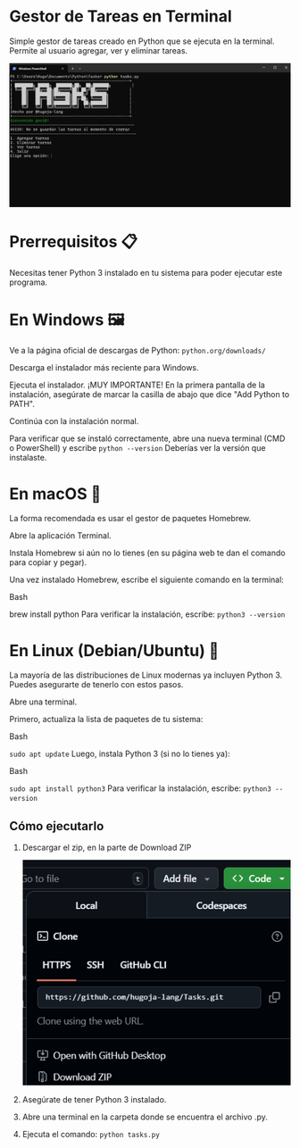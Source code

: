 # Gestor de Tareas en Terminal

Simple gestor de tareas creado en Python que se ejecuta en la terminal. Permite al usuario agregar, ver y eliminar tareas.

![Captura](./images/tasks_imagen.png)

# Prerrequisitos 📋
Necesitas tener Python 3 instalado en tu sistema para poder ejecutar este programa.

# En Windows 🖼️
Ve a la página oficial de descargas de Python: `python.org/downloads/`

Descarga el instalador más reciente para Windows.

Ejecuta el instalador. ¡MUY IMPORTANTE! En la primera pantalla de la instalación, asegúrate de marcar la casilla de abajo que dice "Add Python to PATH".

Continúa con la instalación normal.

Para verificar que se instaló correctamente, abre una nueva terminal (CMD o PowerShell) y escribe `python --version` Deberías ver la versión que instalaste.

# En macOS 🍎
La forma recomendada es usar el gestor de paquetes Homebrew.

Abre la aplicación Terminal.

Instala Homebrew si aún no lo tienes (en su página web te dan el comando para copiar y pegar).

Una vez instalado Homebrew, escribe el siguiente comando en la terminal:

Bash

brew install python
Para verificar la instalación, escribe: `python3 --version`

# En Linux (Debian/Ubuntu) 🐧
La mayoría de las distribuciones de Linux modernas ya incluyen Python 3. Puedes asegurarte de tenerlo con estos pasos.

Abre una terminal.

Primero, actualiza la lista de paquetes de tu sistema:

Bash

`sudo apt update`
Luego, instala Python 3 (si no lo tienes ya):

Bash

`sudo apt install python3`
Para verificar la instalación, escribe: `python3 --version`

## Cómo ejecutarlo
1. Descargar el zip, en la parte de Download ZIP
   
   ![Captura](./images/descarga.png)
   
3. Asegúrate de tener Python 3 instalado.
4. Abre una terminal en la carpeta donde se encuentra el archivo .py.
5. Ejecuta el comando: `python tasks.py`



